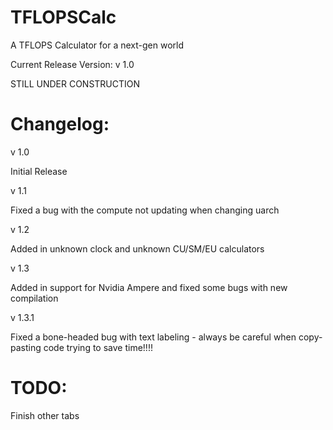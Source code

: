 # TFLOPSCalc
A TFLOPS Calculator for a next-gen world

Current Release Version:  v 1.0

STILL UNDER CONSTRUCTION


# Changelog:

v 1.0

Initial Release



v 1.1

Fixed a bug with the compute not updating when changing uarch



v 1.2

Added in unknown clock and unknown CU/SM/EU calculators



v 1.3

Added in support for Nvidia Ampere and fixed some bugs with new compilation


v 1.3.1

Fixed a bone-headed bug with text labeling - always be careful when copy-pasting code trying to save time!!!!



# TODO:

Finish other tabs
